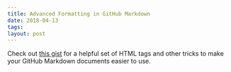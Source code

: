 ```yaml
---
title: Advanced Formatting in GitHub Markdown
date: 2018-04-13
tags:
layout: post
---
```


Check out [this gist](https://gist.github.com/apaskulin/1ad686e42c7165cb9c22f9fe1e389558) for a helpful set of HTML tags and other tricks to make your GitHub Markdown documents easier to use.
